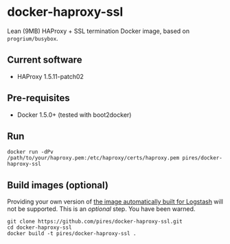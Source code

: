 # docker-haproxy-ssl
Lean (9MB) HAProxy + SSL termination Docker image, based on `progrium/busybox`.

## Current software

* HAProxy 1.5.11-patch02

## Pre-requisites

* Docker 1.5.0+ (tested with boot2docker)

## Run

```
docker run -dPv /path/to/your/haproxy.pem:/etc/haproxy/certs/haproxy.pem pires/docker-haproxy-ssl
```

## Build images (optional)

Providing your own version of [the image automatically built for Logstash](https://registry.hub.docker.com/u/pires/docker-haproxy-ssl) will not be supported. This is an *optional* step. You have been warned.

```
git clone https://github.com/pires/docker-haproxy-ssl.git
cd docker-haproxy-ssl
docker build -t pires/docker-haproxy-ssl .
```